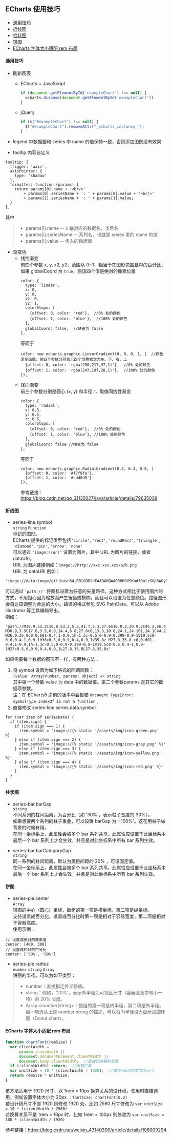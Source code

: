 ## ECharts 使用技巧


- [通用技巧](#通用技巧)  
- [折线图](#折线图)  
- [柱状图](#柱状图)  
- [饼图](#饼图)  
- [ECharts 字体大小适配 rem 布局](#ECharts-字体大小适配-rem-布局)  


#### 通用技巧
- 刷新图表  
  - ECharts + JavaScript  
    ```js
    if (document.getElementById('exampleChart') !== null) {
      echarts.dispose(document.getElementById('exampleChart'))
    }
    ```

  - jQuery  
    ```js
    if ($("#exampleChart") !== null) {
      $("#exampleChart").removeAttr("_echarts_instance_");
    }
    ```

- legend 中数据要和 series 中 name 的值保持一致，否则添加图例没有效果  

- tooltip 内容自定义  
```
tooltip: {
  trigger: 'axis',
  axisPointer: {
    type: 'shadow'
  },
  formatter: function (params) {
    return params[0].name + '<br/>'
        + params[0].seriesName + ': ' + params[0].value + '<br/>'
        + params[1].seriesName + ': ' + params[1].value;
  }
},
```
其中
> - params[i].name -- x 轴对应的数据名，类目名
> - params[i].seriesName -- 系列名，也就是 sreies 里的 name 的值
> - params[i].value -- 传入的数据值

- 渐变色  
  - 线性渐变  
    前四个参数 x, y, x2, y2，范围从 0~1，相当于在图形包围盒中的百分比，如果 globalCoord 为 `true`，则该四个值是绝对的像素位置
    ```
    color: {
      type: 'linear',
      x: 0,
      y: 0,
      x2: 0,
      y2: 1,
      colorStops: [
        {offset: 0, color: 'red'},  //0% 处的颜色
        {offset: 1, color: 'blue'},  //100% 处的颜色
      ],
      globalCoord: false,  //缺省为 false
    },
    ```
    等同于
    ```
    color: new echarts.graphic.LinearGradient(0, 0, 0, 1, [  //颜色渐变函数，前四个参数分别表示四个位置依次为左、下、右、上
      {offset: 0, color: 'rgba(250,217,97,1)'},  //0% 处的颜色   
      {offset: 1, color: 'rgba(247,107,28,1)'},  //100% 处的颜色
    ]),
    ```
  - 径向渐变  
    前三个参数分别是圆心 (x, y) 和半径 r，取值同线性渐变
    ```
    color: {
      type: 'radial',
      x: 0.5,
      y: 0.5,
      r: 0.5,
      colorStops: [
        {offset: 0, color: 'red'},  //0% 处的颜色
        {offset: 1, color: 'blue'}, //100% 处的颜色
      ],
      globalCoord: false //缺省为 false
    },
    ```
    等同于
    ```
    color: new echarts.graphic.RadialGradient(0.3, 0.3, 0.8, [
      {offset: 0, color: '#f7f8fa'},
      {offset: 1, color: '#cdd0d5'}
    ]),
    ```
    参考链接：<https://blog.csdn.net/qq_31135027/java/article/details/79635038>


#### 折线图
- series-line.symbol  
`string` `Function`  
标记的图形。  
ECharts 提供的标记类型包括`'circle'`, `'rect'`, `'roundRect'`, `'triangle'`, `'diamond'`, `'pin'`, `'arrow'`, `'none'`  
可以通过 `'image://url'` 设置为图片，其中 URL 为图片的链接，或者 dataURI。  
URL 为图片链接例如：`image://http://xxx.xxx.xxx/a/b.png`  
URL 为 dataURI 例如：
```
'image://data:image/gif;base64,R0lGODlhEAAQAMQAAORHHOVSKudfOulrSOp3WOyDZu6QdvCchPGolfO0o/XBs/fNwfjZ0frl3/zy7////wAAAAAAAAAAAAAAAAAAAAAAAAAAAAAAAAAAAAAAAAAAAAAAAAAAAAAAAAAAAAAAACH5BAkAABAALAAAAAAQABAAAAVVICSOZGlCQAosJ6mu7fiyZeKqNKToQGDsM8hBADgUXoGAiqhSvp5QAnQKGIgUhwFUYLCVDFCrKUE1lBavAViFIDlTImbKC5Gm2hB0SlBCBMQiB0UjIQA7'
```
可以通过 `'path://'` 将图标设置为任意的矢量路径。这种方式相比于使用图片的方式，不用担心因为缩放而产生锯齿或模糊，而且可以设置为任意颜色。路径图形会自适应调整为合适的大小。路径的格式参见 SVG PathData。可以从 Adobe Illustrator 等工具编辑导出。  
例如：
```
'path://M30.9,53.2C16.8,53.2,5.3,41.7,5.3,27.6S16.8,2,30.9,2C45,2,56.4,13.5,56.4,27.6S45,53.2,30.9,53.2z M30.9,3.5C17.6,3.5,6.8,14.4,6.8,27.6c0,13.3,10.8,24.1,24.101,24.1C44.2,51.7,55,40.9,55,27.6C54.9,14.4,44.1,3.5,30.9,3.5z M36.9,35.8c0,0.601-0.4,1-0.9,1h-1.3c-0.5,0-0.9-0.399-0.9-1V19.5c0-0.6,0.4-1,0.9-1H36c0.5,0,0.9,0.4,0.9,1V35.8z M27.8,35.8 c0,0.601-0.4,1-0.9,1h-1.3c-0.5,0-0.9-0.399-0.9-1V19.5c0-0.6,0.4-1,0.9-1H27c0.5,0,0.9,0.4,0.9,1L27.8,35.8L27.8,35.8z'
```
如果需要每个数据的图形不一样，有两种方法：
1. 将 symbol 设置为如下格式的回调函数：  
`(value: Array|number, params: Object) => string`  
其中第一个参数 value 为 data 中的数据值。第二个参数params 是其它的数据项参数。  
注：在 ECharts5 之前的版本中会报错 `Uncaught TypeError: symbolType.indexOf is not a function` 。
2. 直接修改 series-line.series.data.symbol  
```
for (var item of seriesData) {
  if (item.sign) {
    if (item.sign === 1) {
      item.symbol = 'image://{% static '/assets/img/icon-green.png' %}'
    } else if (item.sign === 2) {
      item.symbol = 'image://{% static '/assets/img/icon-grey.png' %}'
    } else if (item.sign === 3) {
      item.symbol = 'image://{% static '/assets/img/icon-yellow.png' %}'
    } else if (item.sign === 4) {
      item.symbol = 'image://{% static '/assets/img/icon-red.png' %}'
    }
  }
}
```


#### 柱状图
- series-bar.barGap  
`string`  
不同系列的柱间距离，为百分比（如 '30%'，表示柱子宽度的 30%）。  
如果想要两个系列的柱子重叠，可以设置 barGap 为 '-100%'。这在用柱子做背景的时候有用。  
在同一坐标系上，此属性会被多个 bar 系列共享。此属性应设置于此坐标系中最后一个 bar 系列上才会生效，并且是对此坐标系中所有 bar 系列生效。  

- series-bar.barCategoryGap  
`string`  
同一系列的柱间距离，默认为类目间距的 20% ，可设固定值。  
在同一坐标系上，此属性会被多个 bar 系列共享。此属性应设置于此坐标系中最后一个 bar 系列上才会生效，并且是对此坐标系中所有 bar 系列生效。  



#### 饼图
- series-pie.center  
`Array`  
饼图的中心（圆心）坐标，数组的第一项是横坐标，第二项是纵坐标。  
支持设置成百分比，设置成百分比时第一项是相对于容器宽度，第二项是相对于容器高度。  
使用示例：
```
// 设置成绝对的像素值
center: [400, 300]
// 设置成相对的百分比
center: ['50%', '50%']
```
- series-pie.radius  
`number` `string` `Array`  
饼图的半径。可以为如下类型：
> - number：直接指定外半径值。
> - string：例如，'20%'，表示外半径为可视区尺寸（容器高宽中较小一项）的 20% 长度。
> - Array.<number|string>：数组的第一项是内半径，第二项是外半径。每一项遵从上述 number string 的描述。可以将内半径设大显示成圆环图（Donut chart）。


#### ECharts 字体大小适配 rem 布局
```js
function chartFont(remSize) {
  var clientWidth =
      window.innerWidth ||
      document.documentElement.clientWidth ||
      document.body.clientWidth;  //获取到屏幕的宽度
  if (!clientWidth) return;  //报错拦截
  var unitSize = 10 * (clientWidth / 1920);  //单位rem对应的实际大小
  return remSize * unitSize;
}
```
该方法适用于 1920 尺寸、以 1rem = 10px 换算关系的设计稿，使用时直接调用，例如设置字体大小为 20px ：`fontSize: chartFont(0.2)`  
若设计稿尺寸不是 1920 则修改 1920 处，比如 2560 尺寸修改为 `var unitSize = 10 * (clientWidth / 2560)`  
若换算关系不是 1rem = 10px 时，比如 1rem = 100px 则修改为 `var unitSize = 100 * (clientWidth / 1920)`

参考链接：<https://blog.csdn.net/weixin_43140300/article/details/106009294>
